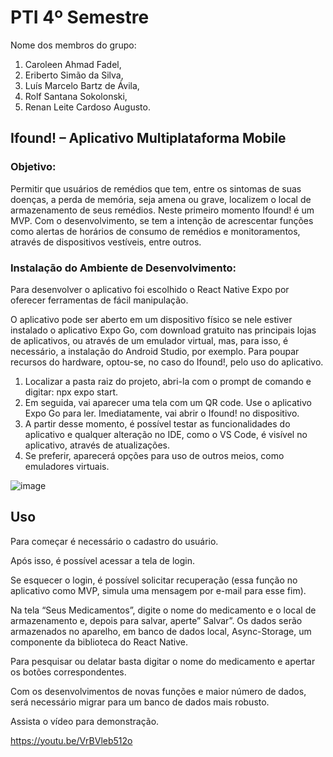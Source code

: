 # PTI 4º Semestre 
Nome dos membros do grupo:
1. Caroleen  Ahmad Fadel,
2. Eriberto Simão da Silva,
3. Luís Marcelo Bartz de Ávila,
4. Rolf Santana Sokolonski,
5. Renan Leite Cardoso Augusto.
## Ifound! – Aplicativo Multiplataforma Mobile
### Objetivo:

Permitir que usuários de remédios que tem, entre os sintomas de suas doenças, a perda de memória, seja amena ou grave, localizem o local de armazenamento de seus remédios.
Neste primeiro momento Ifound! é um MVP. Com o desenvolvimento, se tem a intenção de acrescentar funções como alertas de horários de consumo de remédios e monitoramentos, através de dispositivos vestíveis, entre outros.

### Instalação do Ambiente de Desenvolvimento:

Para desenvolver o aplicativo foi escolhido o React Native Expo por oferecer ferramentas de fácil manipulação.

O aplicativo pode ser aberto em um dispositivo físico se nele estiver instalado o aplicativo Expo Go, com download gratuito nas principais lojas de aplicativos, ou através de um emulador virtual, mas, para isso, é necessário, a instalação do Android Studio, por exemplo. Para poupar recursos do hardware, optou-se, no caso do Ifound!, pelo uso do aplicativo.

1. Localizar a pasta raiz do projeto, abri-la com o prompt de comando e digitar: npx expo start.
2. Em seguida, vai aparecer uma tela com um QR code. Use o aplicativo Expo Go para ler. Imediatamente, vai abrir o Ifound! no dispositivo.
3. A partir desse momento, é possível testar as funcionalidades do aplicativo e qualquer alteração no IDE, como o VS Code, é visível no aplicativo, através de atualizações.
4. Se preferir, aparecerá opções para uso de outros meios, como emuladores virtuais.

![image](https://github.com/user-attachments/assets/02eb6953-cab7-4d36-bedb-5309f577c96e)


## Uso

Para começar é necessário o cadastro do usuário.

Após isso, é possível acessar a tela de login.

Se esquecer o login, é possível solicitar recuperação (essa função no aplicativo como MVP, simula uma mensagem por e-mail para esse fim).

Na tela “Seus Medicamentos”, digite o nome do medicamento e o local de armazenamento e, depois para salvar, aperte” Salvar”.  Os dados serão armazenados no aparelho, em banco de dados local, Async-Storage, um componente da biblioteca do React Native.

Para pesquisar ou delatar basta digitar o nome do medicamento e apertar os botões correspondentes.

Com os desenvolvimentos de novas funções e maior número de dados, será necessário migrar para um banco de dados mais robusto.

Assista o vídeo para demonstração.

https://youtu.be/VrBVleb512o





